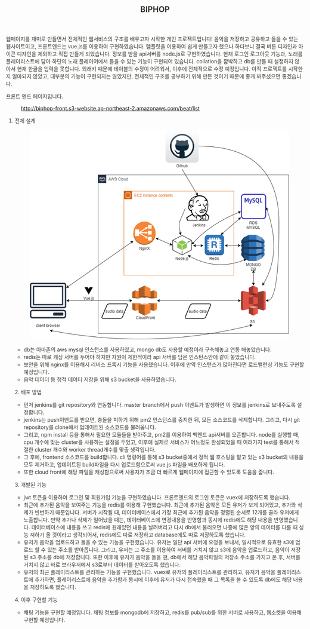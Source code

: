 <html><head><meta http-equiv="Content-Type" content="text/html; charset=utf-8"/><title>BIPHOP</title><style>
/* webkit printing magic: print all background colors */
html {
	-webkit-print-color-adjust: exact;
}
* {
	box-sizing: border-box;
	-webkit-print-color-adjust: exact;
}

html,
body {
	margin: 0;
	padding: 0;
}
@media only screen {
	body {
		margin: 2em auto;
		max-width: 900px;
		color: rgb(55, 53, 47);
	}
}

body {
	line-height: 1.5;
	white-space: pre-wrap;
}

a,
a.visited {
	color: inherit;
	text-decoration: underline;
}

.pdf-relative-link-path {
	font-size: 80%;
	color: #444;
}

h1,
h2,
h3 {
	letter-spacing: -0.01em;
	line-height: 1.2;
	font-weight: 600;
	margin-bottom: 0;
}

.page-title {
	font-size: 2.5rem;
	font-weight: 700;
	margin-top: 0;
	margin-bottom: 0.75em;
}

h1 {
	font-size: 1.875rem;
	margin-top: 1.875rem;
}

h2 {
	font-size: 1.5rem;
	margin-top: 1.5rem;
}

h3 {
	font-size: 1.25rem;
	margin-top: 1.25rem;
}

.source {
	border: 1px solid #ddd;
	border-radius: 3px;
	padding: 1.5em;
	word-break: break-all;
}

.callout {
	border-radius: 3px;
	padding: 1rem;
}

figure {
	margin: 1.25em 0;
	page-break-inside: avoid;
}

figcaption {
	opacity: 0.5;
	font-size: 85%;
	margin-top: 0.5em;
}

mark {
	background-color: transparent;
}

.indented {
	padding-left: 1.5em;
}

hr {
	background: transparent;
	display: block;
	width: 100%;
	height: 1px;
	visibility: visible;
	border: none;
	border-bottom: 1px solid rgba(55, 53, 47, 0.09);
}

img {
	max-width: 100%;
}

@media only print {
	img {
		max-height: 100vh;
		object-fit: contain;
	}
}

@page {
	margin: 1in;
}

.collection-content {
	font-size: 0.875rem;
}

.column-list {
	display: flex;
	justify-content: space-between;
}

.column {
	padding: 0 1em;
}

.column:first-child {
	padding-left: 0;
}

.column:last-child {
	padding-right: 0;
}

.table_of_contents-item {
	display: block;
	font-size: 0.875rem;
	line-height: 1.3;
	padding: 0.125rem;
}

.table_of_contents-indent-1 {
	margin-left: 1.5rem;
}

.table_of_contents-indent-2 {
	margin-left: 3rem;
}

.table_of_contents-indent-3 {
	margin-left: 4.5rem;
}

.table_of_contents-link {
	text-decoration: none;
	opacity: 0.7;
	border-bottom: 1px solid rgba(55, 53, 47, 0.18);
}

table,
th,
td {
	border: 1px solid rgba(55, 53, 47, 0.09);
	border-collapse: collapse;
}

table {
	border-left: none;
	border-right: none;
}

th,
td {
	font-weight: normal;
	padding: 0.25em 0.5em;
	line-height: 1.5;
	min-height: 1.5em;
	text-align: left;
}

th {
	color: rgba(55, 53, 47, 0.6);
}

ol,
ul {
	margin: 0;
	margin-block-start: 0.6em;
	margin-block-end: 0.6em;
}

li > ol:first-child,
li > ul:first-child {
	margin-block-start: 0.6em;
}

ul > li {
	list-style: disc;
}

ul.to-do-list {
	text-indent: -1.7em;
}

ul.to-do-list > li {
	list-style: none;
}

.to-do-children-checked {
	text-decoration: line-through;
	opacity: 0.375;
}

ul.toggle > li {
	list-style: none;
}

ul {
	padding-inline-start: 1.7em;
}

ul > li {
	padding-left: 0.1em;
}

ol {
	padding-inline-start: 1.6em;
}

ol > li {
	padding-left: 0.2em;
}

.mono ol {
	padding-inline-start: 2em;
}

.mono ol > li {
	text-indent: -0.4em;
}

.toggle {
	padding-inline-start: 0em;
	list-style-type: none;
}

/* Indent toggle children */
.toggle > li > details {
	padding-left: 1.7em;
}

.toggle > li > details > summary {
	margin-left: -1.1em;
}

.selected-value {
	display: inline-block;
	padding: 0 0.5em;
	background: rgba(206, 205, 202, 0.5);
	border-radius: 3px;
	margin-right: 0.5em;
	margin-top: 0.3em;
	margin-bottom: 0.3em;
	white-space: nowrap;
}

.collection-title {
	display: inline-block;
	margin-right: 1em;
}

time {
	opacity: 0.5;
}

.icon {
	display: inline-block;
	max-width: 1.2em;
	max-height: 1.2em;
	text-decoration: none;
	vertical-align: text-bottom;
	margin-right: 0.5em;
}

img.icon {
	border-radius: 3px;
}

.user-icon {
	width: 1.5em;
	height: 1.5em;
	border-radius: 100%;
	margin-right: 0.5rem;
}

.user-icon-inner {
	font-size: 0.8em;
}

.text-icon {
	border: 1px solid #000;
	text-align: center;
}

.page-cover-image {
	display: block;
	object-fit: cover;
	width: 100%;
	height: 30vh;
}

.page-header-icon {
	font-size: 3rem;
	margin-bottom: 1rem;
}

.page-header-icon-with-cover {
	margin-top: -0.72em;
	margin-left: 0.07em;
}

.page-header-icon img {
	border-radius: 3px;
}

.link-to-page {
	margin: 1em 0;
	padding: 0;
	border: none;
	font-weight: 500;
}

p > .user {
	opacity: 0.5;
}

td > .user,
td > time {
	white-space: nowrap;
}

input[type="checkbox"] {
	transform: scale(1.5);
	margin-right: 0.6em;
	vertical-align: middle;
}

p {
	margin-top: 0.5em;
	margin-bottom: 0.5em;
}

.image {
	border: none;
	margin: 1.5em 0;
	padding: 0;
	border-radius: 0;
	text-align: center;
}

.code,
code {
	background: rgba(135, 131, 120, 0.15);
	border-radius: 3px;
	padding: 0.2em 0.4em;
	border-radius: 3px;
	font-size: 85%;
	tab-size: 2;
}

code {
	color: #eb5757;
}

.code {
	padding: 1.5em 1em;
}

.code > code {
	background: none;
	padding: 0;
	font-size: 100%;
	color: inherit;
}

blockquote {
	font-size: 1.25em;
	margin: 1em 0;
	padding-left: 1em;
	border-left: 3px solid rgb(55, 53, 47);
}

.bookmark {
	text-decoration: none;
	max-height: 8em;
	padding: 0;
	display: flex;
	width: 100%;
	align-items: stretch;
}

.bookmark-title {
	font-size: 0.85em;
	overflow: hidden;
	text-overflow: ellipsis;
	height: 1.75em;
	white-space: nowrap;
}

.bookmark-text {
	display: flex;
	flex-direction: column;
}

.bookmark-info {
	flex: 4 1 180px;
	padding: 12px 14px 14px;
	display: flex;
	flex-direction: column;
	justify-content: space-between;
}

.bookmark-image {
	width: 33%;
	flex: 1 1 180px;
	display: block;
	position: relative;
	object-fit: cover;
	border-radius: 1px;
}

.bookmark-description {
	color: rgba(55, 53, 47, 0.6);
	font-size: 0.75em;
	overflow: hidden;
	max-height: 4.5em;
	word-break: break-word;
}

.bookmark-href {
	font-size: 0.75em;
	margin-top: 0.25em;
}

.sans { font-family: -apple-system, BlinkMacSystemFont, "Segoe UI", Helvetica, "Apple Color Emoji", Arial, sans-serif, "Segoe UI Emoji", "Segoe UI Symbol"; }
.code { font-family: "SFMono-Regular", Consolas, "Liberation Mono", Menlo, Courier, monospace; }
.serif { font-family: Lyon-Text, Georgia, YuMincho, "Yu Mincho", "Hiragino Mincho ProN", "Hiragino Mincho Pro", "Songti TC", "Songti SC", "SimSun", "Nanum Myeongjo", NanumMyeongjo, Batang, serif; }
.mono { font-family: iawriter-mono, Nitti, Menlo, Courier, monospace; }
.pdf .sans { font-family: Inter, -apple-system, BlinkMacSystemFont, "Segoe UI", Helvetica, "Apple Color Emoji", Arial, sans-serif, "Segoe UI Emoji", "Segoe UI Symbol", 'Twemoji', 'Noto Color Emoji', 'Noto Sans CJK SC', 'Noto Sans CJK KR'; }

.pdf .code { font-family: Source Code Pro, "SFMono-Regular", Consolas, "Liberation Mono", Menlo, Courier, monospace, 'Twemoji', 'Noto Color Emoji', 'Noto Sans Mono CJK SC', 'Noto Sans Mono CJK KR'; }

.pdf .serif { font-family: PT Serif, Lyon-Text, Georgia, YuMincho, "Yu Mincho", "Hiragino Mincho ProN", "Hiragino Mincho Pro", "Songti TC", "Songti SC", "SimSun", "Nanum Myeongjo", NanumMyeongjo, Batang, serif, 'Twemoji', 'Noto Color Emoji', 'Noto Sans CJK SC', 'Noto Sans CJK KR'; }

.pdf .mono { font-family: PT Mono, iawriter-mono, Nitti, Menlo, Courier, monospace, 'Twemoji', 'Noto Color Emoji', 'Noto Sans Mono CJK SC', 'Noto Sans Mono CJK KR'; }

.highlight-default {
}
.highlight-gray {
	color: rgb(155,154,151);
}
.highlight-brown {
	color: rgb(100,71,58);
}
.highlight-orange {
	color: rgb(217,115,13);
}
.highlight-yellow {
	color: rgb(223,171,1);
}
.highlight-teal {
	color: rgb(15,123,108);
}
.highlight-blue {
	color: rgb(11,110,153);
}
.highlight-purple {
	color: rgb(105,64,165);
}
.highlight-pink {
	color: rgb(173,26,114);
}
.highlight-red {
	color: rgb(224,62,62);
}
.highlight-gray_background {
	background: rgb(235,236,237);
}
.highlight-brown_background {
	background: rgb(233,229,227);
}
.highlight-orange_background {
	background: rgb(250,235,221);
}
.highlight-yellow_background {
	background: rgb(251,243,219);
}
.highlight-teal_background {
	background: rgb(221,237,234);
}
.highlight-blue_background {
	background: rgb(221,235,241);
}
.highlight-purple_background {
	background: rgb(234,228,242);
}
.highlight-pink_background {
	background: rgb(244,223,235);
}
.highlight-red_background {
	background: rgb(251,228,228);
}
.block-color-default {
	color: inherit;
	fill: inherit;
}
.block-color-gray {
	color: rgba(55, 53, 47, 0.6);
	fill: rgba(55, 53, 47, 0.6);
}
.block-color-brown {
	color: rgb(100,71,58);
	fill: rgb(100,71,58);
}
.block-color-orange {
	color: rgb(217,115,13);
	fill: rgb(217,115,13);
}
.block-color-yellow {
	color: rgb(223,171,1);
	fill: rgb(223,171,1);
}
.block-color-teal {
	color: rgb(15,123,108);
	fill: rgb(15,123,108);
}
.block-color-blue {
	color: rgb(11,110,153);
	fill: rgb(11,110,153);
}
.block-color-purple {
	color: rgb(105,64,165);
	fill: rgb(105,64,165);
}
.block-color-pink {
	color: rgb(173,26,114);
	fill: rgb(173,26,114);
}
.block-color-red {
	color: rgb(224,62,62);
	fill: rgb(224,62,62);
}
.block-color-gray_background {
	background: rgb(235,236,237);
}
.block-color-brown_background {
	background: rgb(233,229,227);
}
.block-color-orange_background {
	background: rgb(250,235,221);
}
.block-color-yellow_background {
	background: rgb(251,243,219);
}
.block-color-teal_background {
	background: rgb(221,237,234);
}
.block-color-blue_background {
	background: rgb(221,235,241);
}
.block-color-purple_background {
	background: rgb(234,228,242);
}
.block-color-pink_background {
	background: rgb(244,223,235);
}
.block-color-red_background {
	background: rgb(251,228,228);
}
.select-value-color-default { background-color: rgba(206,205,202,0.5); }
.select-value-color-gray { background-color: rgba(155,154,151, 0.4); }
.select-value-color-brown { background-color: rgba(140,46,0,0.2); }
.select-value-color-orange { background-color: rgba(245,93,0,0.2); }
.select-value-color-yellow { background-color: rgba(233,168,0,0.2); }
.select-value-color-green { background-color: rgba(0,135,107,0.2); }
.select-value-color-blue { background-color: rgba(0,120,223,0.2); }
.select-value-color-purple { background-color: rgba(103,36,222,0.2); }
.select-value-color-pink { background-color: rgba(221,0,129,0.2); }
.select-value-color-red { background-color: rgba(255,0,26,0.2); }

.checkbox {
	display: inline-flex;
	vertical-align: text-bottom;
	width: 16;
	height: 16;
	background-size: 16px;
	margin-left: 2px;
	margin-right: 5px;
}

.checkbox-on {
	background-image: url("data:image/svg+xml;charset=UTF-8,%3Csvg%20width%3D%2216%22%20height%3D%2216%22%20viewBox%3D%220%200%2016%2016%22%20fill%3D%22none%22%20xmlns%3D%22http%3A%2F%2Fwww.w3.org%2F2000%2Fsvg%22%3E%0A%3Crect%20width%3D%2216%22%20height%3D%2216%22%20fill%3D%22%2358A9D7%22%2F%3E%0A%3Cpath%20d%3D%22M6.71429%2012.2852L14%204.9995L12.7143%203.71436L6.71429%209.71378L3.28571%206.2831L2%207.57092L6.71429%2012.2852Z%22%20fill%3D%22white%22%2F%3E%0A%3C%2Fsvg%3E");
}

.checkbox-off {
	background-image: url("data:image/svg+xml;charset=UTF-8,%3Csvg%20width%3D%2216%22%20height%3D%2216%22%20viewBox%3D%220%200%2016%2016%22%20fill%3D%22none%22%20xmlns%3D%22http%3A%2F%2Fwww.w3.org%2F2000%2Fsvg%22%3E%0A%3Crect%20x%3D%220.75%22%20y%3D%220.75%22%20width%3D%2214.5%22%20height%3D%2214.5%22%20fill%3D%22white%22%20stroke%3D%22%2336352F%22%20stroke-width%3D%221.5%22%2F%3E%0A%3C%2Fsvg%3E");
}
	
</style></head><body><article id="fdebb1ff-5436-4eb8-be20-19c20b05aecc" class="page sans"><header><h1 class="page-title">BIPHOP</h1></header><div class="page-body"><p id="ac45a75b-6bd0-46c0-8730-a9027c96f158" class="">웹페이지를 재미로 만들면서 전체적인 웹서비스의 구조를 배우고자 시작한 개인 프로젝트입니다! 음악을 저장하고 공유하고 들을 수 있는 웹사이트이고, 프론트엔드는 vue.js를 이용하여 구현하였습니다. 템플릿을 이용하여 쉽게 만들고자 했으나 하다보니 결국 버튼 디자인과 아이콘 디자인을 제외하고 직접 만들게 되었습니다. 정보를 받을 api서버를 node.js로 구현하였습니다. 현재 로그인 로그아웃 기능과, 노래를 플레이리스트에 담아 하단의 노래 플레이어에서 들을 수 있는 기능이 구현되어 있습니다. collation을 깜박하고 db를 만들 때 설정하지 않아서 현재 한글을 입력을 못합니다. 외래키 때문에 테이블의 수정이 어려워서, 이후에 전체적으로 수정 예정입니다. 아직 프로젝트를 시작한지 얼마되지 않았고, 대부분의 기능이 구현되지는 않았지만, 전체적인 구조를 공부하기 위해 만든 것이기 때문에 좋게 봐주셨으면 좋겠습니다.</p><p id="02e37caa-b298-4c0c-b0cf-e22a32ed1cd5" class="">
</p><p id="4d716615-cdb5-4da1-9c71-25cfb188f8b5" class="">프론트 엔드 페이지입니다.</p><figure id="3720b835-a426-4cc5-9491-ad4274c4f48f"><a href="http://biphop-front.s3-website.ap-northeast-2.amazonaws.com/beat/list" class="bookmark source"><div class="bookmark-info"><div class="bookmark-text"><div class="bookmark-title"></div></div><div class="bookmark-href">http://biphop-front.s3-website.ap-northeast-2.amazonaws.com/beat/list</div></div></a></figure><ol id="29724b42-93b2-4980-9d28-61f1a830987f" class="numbered-list" start="1"><li>전체 설계<p id="e11f753e-c7ab-44c1-b06b-98faa76f697e" class=""> </p><p id="ad107d10-331d-4ef7-8e0a-0b2f3312ced3" class="">
</p><figure id="fe15e1b1-6a16-45f4-bf93-cb3be37b08ec" class="image"><a href="BIPHOP%20fe15e1b16a1645f4bf93cb3be37b08ec/Untitled_Diagram_(3).png"><img style="width:803px" src="BIPHOP%20fe15e1b16a1645f4bf93cb3be37b08ec/Untitled_Diagram_(3).png"/></a></figure><p id="6a7528cc-ee2d-4c24-b40a-a8dbca1ef24a" class="">
</p><ul id="89fa225e-6636-4855-908b-a3628057f3de" class="bulleted-list"><li>db는 아마존의 aws mysql 인스턴스를 사용하였고, mongo db도 사용할 예정이라 구축해놓고 연동 해놓았습니다. </li></ul><ul id="fd8e874c-5d63-4fb9-ab03-e63c89d8b9a4" class="bulleted-list"><li>redis는 따로 캐싱 서버를 두어야 하지만 자원이 제한적이라 api 서버를 담은 인스턴스안에 같이 놓았습니다.</li></ul><ul id="b5582e95-1ada-443f-916b-b3afc352ef48" class="bulleted-list"><li>보안을 위해 nginx를 이용해서 리버스 프록시 기능을 사용했습니다. 이후에 만약 인스턴스가 많아진다면 로드밸런싱 기능도 구현할 예정입니다.</li></ul><ul id="029c48ed-5866-466f-a1f2-c35b03a0fcf2" class="bulleted-list"><li>음악 데이터 등 정적 데이터 저장을 위해 s3 bucket을 사용하였습니다.</li></ul><p id="3acec938-9f39-4d6d-ba16-2df055e329d4" class="">2. 배포 방법</p><ul id="a479e54e-99e4-49fe-8d70-f6aa6e022a83" class="bulleted-list"><li>먼저 jenkins를 git repository와 연동합니다. master branch에서 push 이벤트가 발생하면 이 정보를 jenkins로 보내주도록 설정합니다.</li></ul><ul id="ec487d42-8e82-4579-a66e-03ff6a4f86c5" class="bulleted-list"><li>jenkins는 push이벤트를 받으면, 충돌을 피하기 위해 pm2 인스턴스를 중지한 뒤, 모든 소스코드를 삭제합니다. 그리고, 다시 git repository를 clone해서 업데이트된 소스코드를 불러옵니다.</li></ul><ul id="db70409b-3f35-4262-827f-74ac4ccbaf97" class="bulleted-list"><li>그리고, npm install 등을 통해서 필요한 모듈들을 받아주고, pm2를 이용하여 백엔드 api서버를 오픈합니다. node를 실행할 때, cpu 개수에 맞는 cluster를 사용하는 설정을 두었고, 이후에 실제로 서비스가 어느정도 완성되었을 때 여러가지 test를 통해서 적절한 cluster 개수와 worker thread개수를 맞출 생각입니다.</li></ul><ul id="acf3bd3d-117b-476c-9737-665defadb5f1" class="bulleted-list"><li>그 후에, frontend 소스코드를 build합니다. cli 명령어를 통해 s3 bucket중에서 정적 웹 호스팅을 맡고 있는 s3 bucket의 내용을 모두 제거하고, 업데이트된 build파일을 다시 업로드함으로써 vue.js 파일을 배포하게 됩니다.</li></ul><ul id="dfb2d6ec-f523-4bc7-9bab-bb11275d512f" class="bulleted-list"><li>또한 cloud front에 해당 파일을 캐싱함으로써 사용자가 조금 더 빠르게 웹페이지에 접근할 수 있도록 도움을 줍니다.</li></ul><p id="387bfdfd-75c5-4662-b84c-6fd14033e9c1" class="">3. 개발된 기능</p><ul id="40b04cc3-1ef1-4022-9f18-cd4d21d5c148" class="bulleted-list"><li>jwt 토큰을 이용하여 로그인 및 회원가입 기능을 구현하였습니다. 프론트엔드의 로그인 토큰은 vuex에 저장하도록 했습니다.</li></ul><ul id="d209b5af-456f-411f-8068-d78a2fb6bb94" class="bulleted-list"><li>최근에 추가된 음악을 보여주는 기능을 redis를 이용해 구현했습니다. 최근에 추가된 음악은 모든 유저가 보게 되어있고, 추가와 삭제가 빈번하기 때문입니다. 서버가 시작될 때, 데이터베이스에서 가장 최근에 추가된 음악을 정렬된 순서로 12개를 골라 유저에게 노출합니다. 만약 추가나 삭제가 일어났을 때는, 데이터베이스에 변경내용을 반영함과 동시에 redis에도 해당 내용을 반영했습니다. 데이터베이스에 내용을 쓰고 redis에 원래있던 내용을 날려버리고 다시 db에서 불러오면 나중에 많은 양의 데이터를 다룰 때 성능 저하가 올 것이라고 생각되어서, redis에도 따로 저장하고 database에도 따로 저장하도록 했습니다.</li></ul><ul id="eafc4aa3-ce2b-45b8-82e4-34be0a9f2fff" class="bulleted-list"><li>유저가 음악을 업로드하고 들을 수 있는 기능을 구현했습니다. 유저는 일단 api 서버에 요청을 보내서, 일시적으로 유효한 s3에 업로드 할 수 있는 주소를 받아옵니다. 그리고, 유저는 그 주소를 이용하여 서버를 거치지 않고 s3에 음악을 업로드하고, 음악이 저장된 s3 주소를 db에 저장합니다. 또한 이후에 유저가 음악을 들을 땐, db에서 해당 음악파일의 저장소 주소를 가지고 온 후, 서버를 거치지 않고 바로 브라우저에서 s3로부터 데이터를 받아오도록 했습니다.  </li></ul><ul id="232f3cc5-f5ed-4749-9008-c04469d5a275" class="bulleted-list"><li>유저의 최근 플레이리스트를 관리하는 기능을 구현했습니다. vuex로 유저의 플레이리스트를 관리하고, 유저가 음악을 플레이리스트에 추가하면, 플레이리스트에 음악을 추가함과 동시에 이후에 유저가 다시 접속했을 때 그 목록을 볼 수 있도록 db에도 해당 내용을 저장하도록 했습니다.</li></ul><p id="ace7a086-eb3e-4313-b95e-9e5a2f6360aa" class="">4. 이후 구현할 기능</p><ul id="d88467cb-292e-4dd2-b0b4-44753a281752" class="bulleted-list"><li>채팅 기능을 구현할 예정입니다. 채팅 정보를 mongodb에 저장하고, redis를 pub/sub를 위한 서버로 사용하고, 웹소켓을 이용해 구현할 예정입니다.</li></ul></li></ol></div></article></body></html>
